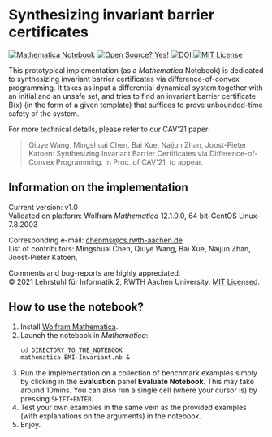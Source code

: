 # Synthesizing invariant barrier certificates

[![Mathematica Notebook](https://wolfr.am/lA6mO5hv)](https://github.com/Chenms404/BMI-DC/blob/main/BMI-Invariant.nb)
[![Open Source? Yes!](https://badgen.net/badge/Open%20Source%20%3F/Yes%21/blue?icon=github)](https://github.com/Naereen/badges/)
[![DOI](https://zenodo.org/badge/DOI/10.5281/zenodo.4725465.svg)](https://doi.org/10.5281/zenodo.4725465)
[![MIT License](https://img.shields.io/badge/License-MIT-blue.svg)](https://github.com/Chenms404/BMI-DC/blob/main/LICENSE)

This prototypical implementation (as a *Mathematica* Notebook) is dedicated to synthesizing invariant barrier certificates via difference-of-convex programming. It takes as input a differential dynamical system together with an initial and an unsafe set, and tries to find an invariant barrier certificate B(x) (in the form of a given template) that suffices to prove unbounded-time safety of the system.

For more technical details, please refer to our CAV'21 paper:

> Qiuye Wang, Mingshuai Chen, Bai Xue, Naijun Zhan, Joost-Pieter Katoen:
Synthesizing Invariant Barrier Certificates via Difference-of-Convex Programming. In Proc. of CAV'21, to appear.

## Information on the implementation

Current version: v1.0</br>
Validated on platform: Wolfram *Mathematica* 12.1.0.0, 64 bit-CentOS Linux-7.8.2003

Corresponding e-mail: chenms@cs.rwth-aachen.de</br>
List of contributors: Mingshuai Chen, Qiuye Wang, Bai Xue, Naijun Zhan, Joost-Pieter Katoen,

Comments and bug-reports are highly appreciated.</br>
© 2021 Lehrstuhl für Informatik 2, RWTH Aachen University. [MIT Licensed](https://github.com/Chenms404/BMI-DC/blob/main/LICENSE).

## How to use the notebook?

1. Install [Wolfram Mathematica](https://www.wolfram.com/mathematica/).
2. Launch the notebook in *Mathematica*:
   ```bash
   cd DIRECTORY_TO_THE_NOTEBOOK
   mathematica BMI-Invariant.nb &
   ```
3. Run the implementation on a collection of benchmark examples simply by clicking in the **Evaluation** panel **Evaluate Notebook**. This may take around 10mins. You can also run a single cell (where your cursor is) by pressing `SHIFT+ENTER`.
4. Test your own examples in the same vein as the provided examples (with explanations on the arguments) in the notebook.
5. Enjoy.

